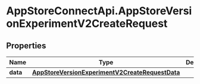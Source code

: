 # AppStoreConnectApi.AppStoreVersionExperimentV2CreateRequest

## Properties

Name | Type | Description | Notes
------------ | ------------- | ------------- | -------------
**data** | [**AppStoreVersionExperimentV2CreateRequestData**](AppStoreVersionExperimentV2CreateRequestData.md) |  | 


